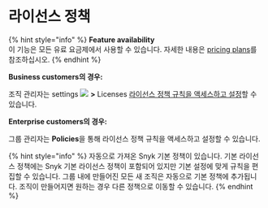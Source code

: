 # 라이선스 정책

{% hint style="info" %}
**Feature availability**\
이 기능은 모든 유료 요금제에서 사용할 수 있습니다. 자세한 내용은 [pricing plans](https://snyk.io/plans/)를 참조하십시오.
{% endhint %}

**Business customers의 경우:**

조직 관리자는 settings ![](../../../.gitbook/assets/cog\_icon.png) **>** Licenses [라이선스 정책 규칙을 액세스하고 설정](https://docs.snyk.io/snyk-open-source/license-policies/setting-a-license-policy)할 수 있습니다.

**Enterprise customers의 경우:**

그룹 관리자는 **Policies**을 통해 라이선스 정책 규칙을 액세스하고 설정할 수 있습니다.

{% hint style="info" %}
자동으로 가져온 Snyk 기본 정책이 있습니다. 기본 라이선스 정책에는 Snyk 기본 라이선스 정책이 포함되어 있지만 기본 설정에 맞게 규칙을 편집할 수 있습니다. 그룹 내에 만들어진 모든 새 조직은 자동으로 기본 정책에 추가됩니다. 조직이 만들어지면 원하는 경우 다른 정책으로 이동할 수 있습니다.
{% endhint %}
